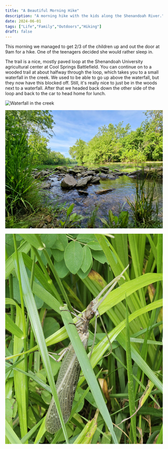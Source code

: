 ```yaml
---
title: "A Beautiful Morning Hike"
description: "A morning hike with the kids along the Shenandoah River."
date: 2024-06-01
tags: ["Life","Family","Outdoors","Hiking"]
draft: false
---
```

This morning we managed to get 2/3 of the children up and out the door at 9am for a hike. One of the teenagers decided she would rather sleep in.

The trail is a nice, mostly paved loop at the Shenandoah University agricultural center at Cool Springs Battlefield. You can continue on to a wooded trail at about halfway through the loop, which takes you to a small waterfall in the creek. We used to be able to go up above the waterfall, but they now have this blocked off. Still, it's really nice to just be in the woods next to a waterfall. After that we headed back down the other side of the loop and back to the car to head home for lunch.

![Waterfall in the creek](img/20240601_102009_remastered.jpg)

![A view looking down the Shenandoah River](img/20240601_100304~2.jpg)

![A Dobsonfly in the grass](img/20240601_104046.jpg)